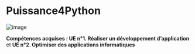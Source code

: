# Puissance4Python

![image](https://github.com/ByrmGkcn/Puissance4Python/assets/102605960/6ebfc386-bb56-4913-9a4c-336b53868fc3)

**Compétences acquises : UE n°1. Réaliser un développement d’application** et **UE n°2. Optimiser des applications informatiques**
